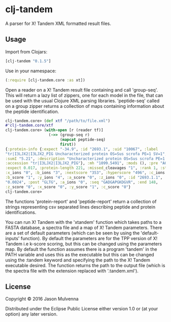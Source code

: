 # clj-tandem

A parser for X! Tandem XML formatted result files.

## Usage

Import from Clojars:

```clojure
[clj-tandem "0.1.5"]
```

Use in your namespace:

```clojure
(:require [clj-tandem.core :as xt])
```

Open a reader on a X! Tandem result file containing and call
'group-seq'. This will return a lazy list of zippers, one for each
model in the file, that can be used with the usual Clojure XML parsing
libraries. 'peptide-seq' called on a group zipper returns a collection
of maps containing information about the peptide identification.

```clojure
clj-tandem.core> (def xtf "/path/to/file.xml")
#'clj-tandem.core/xtf
clj-tandem.core> (with-open [r (reader tf)]
                   (->> (group-seq r)
                        (mapcat peptide-seq)
                        first))
{:protein-info {:expect "-34.9", :id "2693.1", :uid "10067", :label
"tr|I3LJX2|I3LJX2_PIG Uncharacterized protein OS=Sus scrofa PE=1 SV=1",
:sumI "5.21", :description "Uncharacterized protein OS=Sus scrofa PE=1 SV=1",
:accession "tr|I3LJX2|I3LJX2_PIG"}, :mh "1099.5491", :mods (), :pre "AGPK",
:expect 0.017, :protein-length 221, :missed_cleavages "1", :rank 1, :start 137,
:x_ions "0", :b_ions "3", :nextscore "353", :hyperscore "496", :c_ions "0",
:b_score "1", :y_ions "4", :a_score "0", :z_ions "0", :id "2693.1.1", :delta
"0.0024", :post "GLTG", :a_ions "0", :seq "GADGAPGKDGVR", :end 148,
:z_score "0", :x_score "0", :y_score "1", :c_score "0"}
clj-tandem.core> 
```

The functions 'protein-report' and 'peptide-report' return a
collection of strings representing csv separated lines describing
peptide and protein identifications.

You can run X! Tandem with the 'xtandem' function which takes paths to
a FASTA database, a spectra file and a map of X! Tandem
parameters. There are a set of default parameters (which can be seen
by using the 'default-inputs' function). By default the parameters are
for the TPP version of X! Tandem i.e k-score scoring, but this can be
changed using the parameters map. By default the function assumes
there is a program 'tandem' in the PATH variable and uses this as the
executable but this can be changed using the :tandem keyword and
specifying the path to the X! Tandem executable desired. The function
returns the path to the output file (which is the spectra file with
the extension replaced with '.tandem.xml').

## License

Copyright © 2016 Jason Mulvenna

Distributed under the Eclipse Public License either version 1.0 or (at
your option) any later version.

